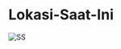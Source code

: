 # Lokasi-Saat-Ini
![SS](https://user-images.githubusercontent.com/95693790/164263668-cadd9e24-b3cb-4291-ab47-bb689d96c6ab.PNG)
